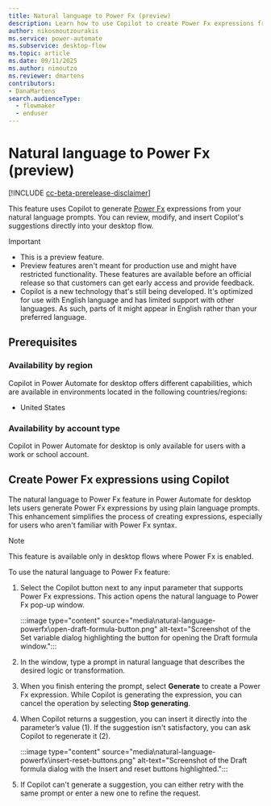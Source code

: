 ```yaml
---
title: Natural language to Power Fx (preview)
description: Learn how to use Copilot to create Power Fx expressions from plain language prompts in desktop flows. A powerful tool for users of all skill levels.
author: nikosmoutzourakis
ms.service: power-automate
ms.subservice: desktop-flow
ms.topic: article
ms.date: 09/11/2025
ms.author: nimoutzo
ms.reviewer: dmartens
contributors: 
- DanaMartens
search.audienceType: 
  - flowmaker
  - enduser
---
```




# Natural language to Power Fx (preview)

[!INCLUDE [cc-beta-prerelease-disclaimer](../includes/cc-beta-prerelease-disclaimer.md)]

This feature uses Copilot to generate [Power Fx](power-fx.md) expressions from your natural language prompts. You can review, modify, and insert Copilot's suggestions directly into your desktop flow.

> [!IMPORTANT]
> - This is a preview feature.
> - Preview features aren't meant for production use and might have restricted functionality. These features are available before an official release so that customers can get early access and provide feedback.
> - Copilot is a new technology that's still being developed. It's optimized for use with English language and has limited support with other languages. As such, parts of it might appear in English rather than your preferred language.

## Prerequisites

### Availability by region

Copilot in Power Automate for desktop offers different capabilities, which are available in environments located in the following countries/regions:

- United States

### Availability by account type

Copilot in Power Automate for desktop is only available for users with a work or school account.

## Create Power Fx expressions using Copilot

The natural language to Power Fx feature in Power Automate for desktop lets users generate Power Fx expressions by using plain language prompts. This enhancement simplifies the process of creating expressions, especially for users who aren't familiar with Power Fx syntax.

> [!NOTE]
> This feature is available only in desktop flows where Power Fx is enabled.

To use the natural language to Power Fx feature:

1. Select the Copilot button next to any input parameter that supports Power Fx expressions. This action opens the natural language to Power Fx pop-up window. 

    :::image type="content" source="media\natural-language-powerfx\open-draft-formula-button.png" alt-text="Screenshot of the Set variable dialog highlighting the button for opening the Draft formula window.":::

1. In the window, type a prompt in natural language that describes the desired logic or transformation. 

1. When you finish entering the prompt, select **Generate** to create a Power Fx expression. While Copilot is generating the expression, you can cancel the operation by selecting **Stop generating**. 

1. When Copilot returns a suggestion, you can insert it directly into the parameter’s value (1). If the suggestion isn't satisfactory, you can ask Copilot to regenerate it (2). 

    :::image type="content" source="media\natural-language-powerfx\insert-reset-buttons.png" alt-text="Screenshot of the Draft formula dialog with the Insert and reset buttons highlighted.":::

1. If Copilot can't generate a suggestion, you can either retry with the same prompt or enter a new one to refine the request.
